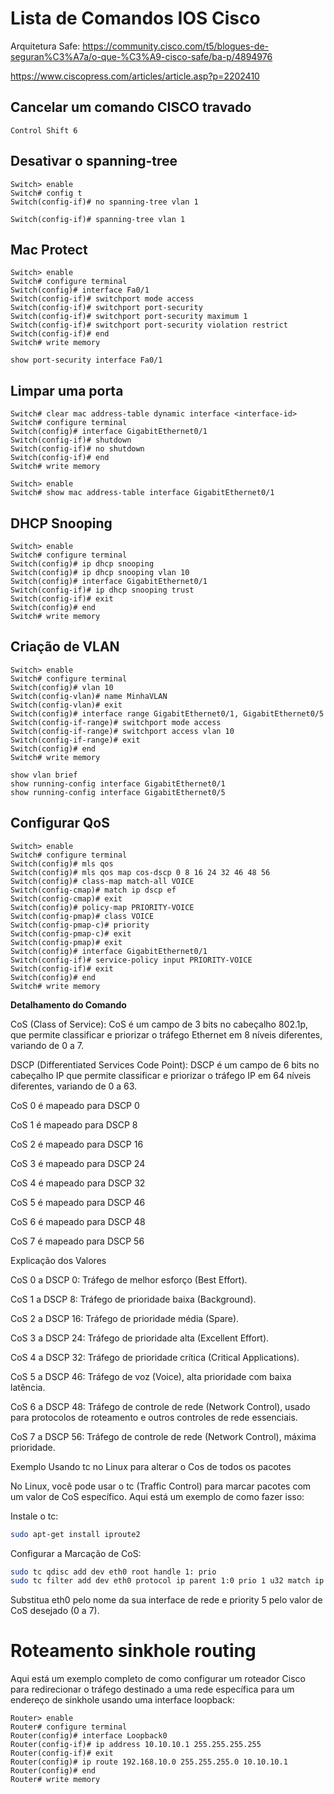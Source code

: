 # Lista de Comandos IOS Cisco

Arquitetura Safe: https://community.cisco.com/t5/blogues-de-seguran%C3%A7a/o-que-%C3%A9-cisco-safe/ba-p/4894976

https://www.ciscopress.com/articles/article.asp?p=2202410

## Cancelar um comando CISCO travado

```ios
Control Shift 6
```

## Desativar o spanning-tree

```ios
Switch> enable
Switch# config t
Switch(config-if)# no spanning-tree vlan 1

Switch(config-if)# spanning-tree vlan 1
```

## Mac Protect

```ios
Switch> enable
Switch# configure terminal
Switch(config)# interface Fa0/1
Switch(config-if)# switchport mode access
Switch(config-if)# switchport port-security
Switch(config-if)# switchport port-security maximum 1
Switch(config-if)# switchport port-security violation restrict
Switch(config-if)# end
Switch# write memory

show port-security interface Fa0/1
```

## Limpar uma porta

```ios
Switch# clear mac address-table dynamic interface <interface-id>
Switch# configure terminal
Switch(config)# interface GigabitEthernet0/1
Switch(config-if)# shutdown
Switch(config-if)# no shutdown
Switch(config-if)# end
Switch# write memory

Switch> enable
Switch# show mac address-table interface GigabitEthernet0/1
```

## DHCP Snooping

```ios
Switch> enable
Switch# configure terminal
Switch(config)# ip dhcp snooping
Switch(config)# ip dhcp snooping vlan 10
Switch(config)# interface GigabitEthernet0/1
Switch(config-if)# ip dhcp snooping trust
Switch(config-if)# exit
Switch(config)# end
Switch# write memory
```

## Criação de VLAN

```ios
Switch> enable
Switch# configure terminal
Switch(config)# vlan 10
Switch(config-vlan)# name MinhaVLAN
Switch(config-vlan)# exit
Switch(config)# interface range GigabitEthernet0/1, GigabitEthernet0/5
Switch(config-if-range)# switchport mode access
Switch(config-if-range)# switchport access vlan 10
Switch(config-if-range)# exit
Switch(config)# end
Switch# write memory

show vlan brief
show running-config interface GigabitEthernet0/1
show running-config interface GigabitEthernet0/5
```

## Configurar QoS

```ios
Switch> enable
Switch# configure terminal
Switch(config)# mls qos
Switch(config)# mls qos map cos-dscp 0 8 16 24 32 46 48 56
Switch(config)# class-map match-all VOICE
Switch(config-cmap)# match ip dscp ef
Switch(config-cmap)# exit
Switch(config)# policy-map PRIORITY-VOICE
Switch(config-pmap)# class VOICE
Switch(config-pmap-c)# priority
Switch(config-pmap-c)# exit
Switch(config-pmap)# exit
Switch(config)# interface GigabitEthernet0/1
Switch(config-if)# service-policy input PRIORITY-VOICE
Switch(config-if)# exit
Switch(config)# end
Switch# write memory
```

**Detalhamento do Comando**

CoS (Class of Service): CoS é um campo de 3 bits no cabeçalho 802.1p, que permite classificar e priorizar o tráfego Ethernet em 8 níveis diferentes, variando de 0 a 7.

DSCP (Differentiated Services Code Point): DSCP é um campo de 6 bits no cabeçalho IP que permite classificar e priorizar o tráfego IP em 64 níveis diferentes, variando de 0 a 63.

CoS 0 é mapeado para DSCP 0

CoS 1 é mapeado para DSCP 8

CoS 2 é mapeado para DSCP 16

CoS 3 é mapeado para DSCP 24

CoS 4 é mapeado para DSCP 32

CoS 5 é mapeado para DSCP 46

CoS 6 é mapeado para DSCP 48

CoS 7 é mapeado para DSCP 56

Explicação dos Valores

CoS 0 a DSCP 0: Tráfego de melhor esforço (Best Effort).

CoS 1 a DSCP 8: Tráfego de prioridade baixa (Background).

CoS 2 a DSCP 16: Tráfego de prioridade média (Spare).

CoS 3 a DSCP 24: Tráfego de prioridade alta (Excellent Effort).

CoS 4 a DSCP 32: Tráfego de prioridade crítica (Critical Applications).

CoS 5 a DSCP 46: Tráfego de voz (Voice), alta prioridade com baixa latência.

CoS 6 a DSCP 48: Tráfego de controle de rede (Network Control), usado para protocolos de roteamento e outros controles de rede essenciais.

CoS 7 a DSCP 56: Tráfego de controle de rede (Network Control), máxima prioridade.

Exemplo Usando tc no Linux para alterar o Cos de todos os pacotes

No Linux, você pode usar o tc (Traffic Control) para marcar pacotes com um valor de CoS específico. Aqui está um exemplo de como fazer isso:

Instale o tc:

```bash
sudo apt-get install iproute2
```

Configurar a Marcação de CoS:

```bash
sudo tc qdisc add dev eth0 root handle 1: prio
sudo tc filter add dev eth0 protocol ip parent 1:0 prio 1 u32 match ip src 0/0 flowid 1:1 action skbedit priority 5
```

Substitua eth0 pelo nome da sua interface de rede e priority 5 pelo valor de CoS desejado (0 a 7).

# Roteamento sinkhole routing

Aqui está um exemplo completo de como configurar um roteador Cisco para redirecionar o tráfego destinado a uma rede específica para um endereço de sinkhole usando uma interface loopback:

```ios
Router> enable
Router# configure terminal
Router(config)# interface Loopback0
Router(config-if)# ip address 10.10.10.1 255.255.255.255
Router(config-if)# exit
Router(config)# ip route 192.168.10.0 255.255.255.0 10.10.10.1
Router(config)# end
Router# write memory
```